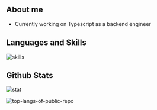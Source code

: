 ## About me

- Currently working on Typescript as a backend engineer

## Languages and Skills

![skills](https://skillicons.dev/icons?i=latex,py,fastapi,go,mysql,docker,typescript,react,nodejs,jest,tailwind)

## Github Stats

![stat](https://github-readme-stats.vercel.app/api?username=Mizuki-OHASHI&count_private=true&theme=dark&show_icons=true&rank_icon=github)

![top-langs-of-public-repo](https://github-readme-stats.vercel.app/api/top-langs?username=Mizuki-OHASHI&layout=compact&theme=dark)


<!--
![top-langs-of-public-repo](https://github-readme-stats.vercel.app/api/top-langs?username=Mizuki-OHASHI&layout=compact)

<a href="https://github.com/Mizuki-OHASHI/github-readme-stats-clone">
  <picture>
    <source media="(prefers-color-scheme: dark)" srcset="https://github-readme-stats-clone-mocha.vercel.app/api?username=Mizuki-OHASHI&count_private=true&theme=dark&show_icons=true&rank_icon=github">
    <img height=160 align="center"  src="https://github-readme-stats-clone-mocha.vercel.app/api?username=Mizuki-OHASHI&show_icons=true&rank_icon=github">
  </picture>
</a>
<a href="https://github.com/Mizuki-OHASHI/github-readme-stats-clone">
  <picture>
    <source media="(prefers-color-scheme: dark)" srcset="https://github-readme-stats-clone-mocha.vercel.app/api/top-langs/?username=Mizuki-OHASHI&theme=dark&layout=compact&count_private=true">
    <img height=160 align="center" src="https://github-readme-stats-clone-mocha.vercel.app/api/top-langs/?username=Mizuki-OHASHI&layout=compact">
  </picture>
</a>

<!--
<a href="https://github.com/anuraghazra/github-readme-stats">
  <img align="left" src="https://github-readme-stats-clone-mocha.vercel.app/api?username=Mizuki-OHASHI&count_private=true&show_icons=true" />
</a>
<a href="https://github.com/anuraghazra/github-readme-stats">
  <img align="left" src="https://github-readme-stats-clone-mocha.vercel.app/api/top-langs/?username=Mizuki-OHASHI" />
</a>
-->
